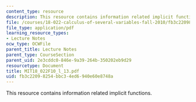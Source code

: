 ```yaml
---
content_type: resource
description: This resource contains information related implicit functions.
file: /courses/18-022-calculus-of-several-variables-fall-2010/fb3c22098254bbc34ed6940e60e8748a_MIT18_022F10_l_13.pdf
file_type: application/pdf
learning_resource_types:
- Lecture Notes
ocw_type: OCWFile
parent_title: Lecture Notes
parent_type: CourseSection
parent_uid: 2e3cddc0-846e-9a39-264b-350202eb9d29
resourcetype: Document
title: MIT18_022F10_l_13.pdf
uid: fb3c2209-8254-bbc3-4ed6-940e60e8748a
---
```

This resource contains information related implicit functions.

